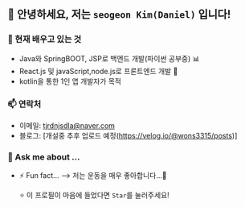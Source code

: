 ## 👋 안녕하세요, 저는 `seogeon Kim(Daniel)` 입니다!

### 🌱 현재 배우고 있는 것  
- Java와 SpringBOOT, JSP로 백엔드 개발(파이썬 공부중) 📊  
- React.js 및 javaScript,node.js로 프론트엔드 개발 🚀  
- kotlin을 통한 1인 앱 개발자가 목적

### 📫 연락처  
- 이메일: tjrdnjsdla@naver.com
- 블로그: [개설중 추후 업로드 예정(https://velog.io/@wons3315/posts)]



### 💬 Ask me about ...

- ⚡ Fun fact...
--> 저는 운동을 매우 좋아합니다...👾

  ⭐️ 이 프로필이 마음에 들었다면 `Star`를 눌러주세요!
